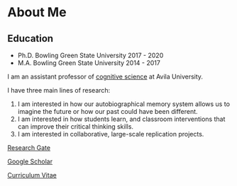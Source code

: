 # About Me

## Education
* Ph.D. Bowling Green State University 2017 - 2020
* M.A. Bowling Green State University 2014 - 2017

I am an assistant professor of [cognitive science](http://catalog.avila.edu/preview_program.php?catoid=14&poid=1836) at Avila University.

I have three main lines of research:
1. I am interested in how our autobiographical memory system allows us to imagine the future or how our past could have been different.
2. I am interested in how students learn, and classroom interventions that can improve their critical thinking skills. 
3. I am interested in collaborative, large-scale replication projects.

[Research Gate](https://www.researchgate.net/profile/Jared_Branch)

[Google Scholar](https://scholar.google.com/citations?user=HnuYVnsAAAAJ&hl=en)

[Curriculum Vitae](https://drive.google.com/file/d/1Q0JiuC8dcB6SHJw_LV9OQMuo799ARIL_/view?usp=sharing)
